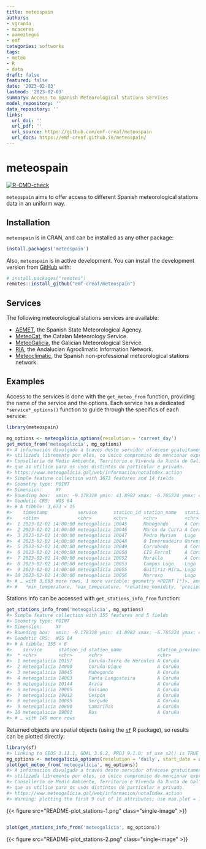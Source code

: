 ```yaml
---
title: meteospain
authors:
- vgranda
- mcaceres
- aameztegui
- emf
categories: softworks
tags:
- meteo
- R
- data
draft: false
featured: false
date: '2023-02-03'
lastmod: '2023-02-03'
summary: Access to Spanish Meteorological Stations Services
model_repository: ''
data_repository: ''
links:
  url_doi: ''
  url_pdf: ''
  url_source: https://github.com/emf-creaf/meteospain
  url_docs: https://emf-creaf.github.io/meteospain/
---
```

# meteospain

[![R-CMD-check](https://github.com/emf-creaf/meteospain/workflows/R-CMD-check/badge.svg)](https://github.com/emf-creaf/meteospain/actions)

`meteospain` aims to offer access to different Spanish meteorological
stations data in an uniform way.

## Installation

`meteospain` is in CRAN, and can be installed as any other package:

``` r
install.packages('meteospain')
```

Also, `meteospain` is in active development. You can install the
development version from [GitHub](https://github.com/) with:

``` r
# install.packages("remotes")
remotes::install_github("emf-creaf/meteospain")
```

## Services

The following meteorological stations services are available:

-   [AEMET](https://www.aemet.es/en/portada), the Spanish State
    Meteorological Agency.
-   [MeteoCat](https://meteo.cat), the Catalan Meteorology Service.
-   [MeteoGalicia](https://www.meteogalicia.gal/web/inicio.action), the
    Galician Meteorological Service.
-   [RIA](https://www.juntadeandalucia.es/agriculturaypesca/ifapa/riaweb/web/),
    the Andalucian Agroclimatic Information Network.
-   [Meteoclimatic](https://www.meteoclimatic.net/), the Spanish
    non-professional meteorological stations network.

## Examples

Access to the services is done with the `get_meteo_from` function,
providing the name of the service and the options. Each service has a
dedicated `*service*_options()` function to guide through the specifics
of each service:

``` r
library(meteospain)

mg_options <- meteogalicia_options(resolution = 'current_day')
get_meteo_from('meteogalicia', mg_options)
#> A información divulgada a través deste servidor ofrécese gratuitamente aos cidadáns para que poida ser 
#> utilizada libremente por eles, co único compromiso de mencionar expresamente a MeteoGalicia e á 
#> Consellería de Medio Ambiente, Territorio e Vivenda da Xunta de Galicia como fonte da mesma cada vez 
#> que as utilice para os usos distintos do particular e privado.
#> https://www.meteogalicia.gal/web/informacion/notaIndex.action
#> Simple feature collection with 3673 features and 14 fields
#> Geometry type: POINT
#> Dimension:     XY
#> Bounding box:  xmin: -9.178318 ymin: 41.8982 xmax: -6.765224 ymax: 43.734
#> Geodetic CRS:  WGS 84
#> # A tibble: 3,673 × 15
#>    timestamp           service      station_id station_name   stati…¹ altit…² tempe…³ min_t…⁴ max_t…⁵ relat…⁶ preci…⁷ wind_…⁸ wind_…⁹ insol…˟
#>    <dttm>              <chr>        <chr>      <chr>          <chr>       [m]    [°C]    [°C]    [°C]     [%] [L/m^2]     [°]   [m/s]     [h]
#>  1 2023-02-02 14:00:00 meteogalicia 10045      Mabegondo      A Coru…      94   14.7    14.4    14.9       54       0      NA      NA   1    
#>  2 2023-02-02 14:00:00 meteogalicia 10046      Marco da Curra A Coru…     651    9.58    9.12   10.1       63       0      NA      NA   1    
#>  3 2023-02-02 14:00:00 meteogalicia 10047      Pedro Murias   Lugo         51   12.5    12.3    12.6       69       0      NA      NA   1    
#>  4 2023-02-02 14:00:00 meteogalicia 10048      O Invernadeiro Ourense    1026   10.5    10.0    10.8       40       0      NA      NA   1    
#>  5 2023-02-02 14:00:00 meteogalicia 10049      Corrubedo      A Coru…      30   15.0    14.2    15.6       46       0      NA      NA   1    
#>  6 2023-02-02 14:00:00 meteogalicia 10050      CIS Ferrol     A Coru…      37   14.6    14.3    14.8       52       0      NA      NA   1    
#>  7 2023-02-02 14:00:00 meteogalicia 10052      Muralla        A Coru…     661   11.4    11.2    11.8       54       0      NA      NA   0.617
#>  8 2023-02-02 14:00:00 meteogalicia 10053      Campus Lugo    Lugo        400    4.67    3.2     6.69      98       0      NA      NA   1    
#>  9 2023-02-02 14:00:00 meteogalicia 10055      Guitiriz-Mira… Lugo        684    8.4     8.07    8.77      60       0      NA      NA   1    
#> 10 2023-02-02 14:00:00 meteogalicia 10056      Marroxo        Lugo        645    7.49    6.88    8.44      56       0      NA      NA   1    
#> # … with 3,663 more rows, 1 more variable: geometry <POINT [°]>, and abbreviated variable names ¹​station_province, ²​altitude, ³​temperature,
#> #   ⁴​min_temperature, ⁵​max_temperature, ⁶​relative_humidity, ⁷​precipitation, ⁸​wind_direction, ⁹​wind_speed, ˟​insolation
```

Stations info can be accessed with `get_stations_info_from` function:

``` r
get_stations_info_from('meteogalicia', mg_options)
#> Simple feature collection with 155 features and 5 fields
#> Geometry type: POINT
#> Dimension:     XY
#> Bounding box:  xmin: -9.178318 ymin: 41.8982 xmax: -6.765224 ymax: 43.7383
#> Geodetic CRS:  WGS 84
#> # A tibble: 155 × 6
#>    service      station_id station_name             station_province altitude             geometry
#>  * <chr>        <chr>      <chr>                    <chr>                 [m]          <POINT [°]>
#>  1 meteogalicia 10157      Coruña-Torre de Hércules A Coruña               21 (-8.409202 43.38276)
#>  2 meteogalicia 14000      Coruña-Dique             A Coruña                5 (-8.374706 43.36506)
#>  3 meteogalicia 10045      Mabegondo                A Coruña               94 (-8.262225 43.24137)
#>  4 meteogalicia 14003      Punta Langosteira        A Coruña                5 (-8.531179 43.34723)
#>  5 meteogalicia 10144      Arzúa                    A Coruña              362  (-8.17469 42.93196)
#>  6 meteogalicia 19005      Guísamo                  A Coruña              175 (-8.276487 43.30799)
#>  7 meteogalicia 19012      Cespón                   A Coruña               59 (-8.854571 42.67466)
#>  8 meteogalicia 10095      Sergude                  A Coruña              231 (-8.461246 42.82283)
#>  9 meteogalicia 10800      Camariñas                A Coruña                5 (-9.178318 43.12445)
#> 10 meteogalicia 19001      Rus                      A Coruña              134 (-8.685357 43.15616)
#> # … with 145 more rows
```

Returned objects are spatial objects (using the
[`sf`](https://r-spatial.github.io/sf/) R package), so results can be
plotted directly:

``` r
library(sf)
#> Linking to GEOS 3.11.1, GDAL 3.6.2, PROJ 9.1.0; sf_use_s2() is TRUE
mg_options <- meteogalicia_options(resolution = 'daily', start_date = as.Date('2021-04-25'))
plot(get_meteo_from('meteogalicia', mg_options))
#> A información divulgada a través deste servidor ofrécese gratuitamente aos cidadáns para que poida ser 
#> utilizada libremente por eles, co único compromiso de mencionar expresamente a MeteoGalicia e á 
#> Consellería de Medio Ambiente, Territorio e Vivenda da Xunta de Galicia como fonte da mesma cada vez 
#> que as utilice para os usos distintos do particular e privado.
#> https://www.meteogalicia.gal/web/informacion/notaIndex.action
#> Warning: plotting the first 9 out of 16 attributes; use max.plot = 16 to plot all
```

{{< figure src="README-plot_stations-1.png" class="single-image" >}}

``` r

plot(get_stations_info_from('meteogalicia', mg_options))
```

{{< figure src="README-plot_stations-2.png" class="single-image" >}}
